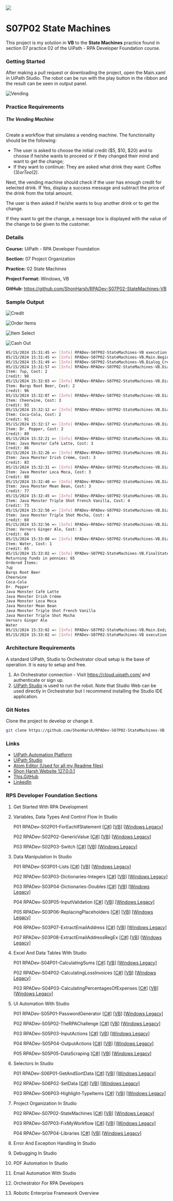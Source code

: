 ![](https://shonharsh.github.io/curriculum-vitae/images/banner-uipath.png)

# S07P02 State Machines

This project is my solution in **VB** to the **State Machines** practice found in section 07 practice 02 of the UiPath - RPA Developer Foundation course.

### Getting Started

After making a pull request or downloading the project, open the Main.xaml in UiPath Studio.  The robot can be run with the play button in the ribbon and the result can be seen in output panel.

![Vending](https://raw.githubusercontent.com/ShonHarsh/RPADev-S07P02-StateMachines-VB/main/Data/Images/RPADev-S07P02-StateMachines-VB-BannerVending.jpg)

### Practice Requirements

###### **The Vending Machine**

Create a workflow that simulates a vending machine. The functionality should be the following:

- The user is asked to choose the initial credit ($5, $10, $20) and to choose if he/she wants to proceed or if they changed their mind and want to get the change;
- If they want to continue: They are asked what drink they want: Coffee ($3) or Tea ($2).

Next, the vending machine should check if the user has enough credit for selected drink. If Yes, display a success message and subtract the price of the drink from the total amount.

The user is then asked if he/she wants to buy another drink or to get the change.

If they want to get the change, a message box is displayed with the value of the change to be given to the customer.

### Details

**Course:** UiPath - RPA Developer Foundation

**Section:** 07 Project Organization

**Practice:** 02 State Machines

**Project Format:** Windows, VB

**GitHub:** https://github.com/ShonHarsh/RPADev-S07P02-StateMachines-VB

### Sample Output

![Credit](https://raw.githubusercontent.com/ShonHarsh/RPADev-S07P02-StateMachines-VB/main/Data/Images/RPADev-S07P02-StateMachines-VB-Credit.png)

![Order Items](https://raw.githubusercontent.com/ShonHarsh/RPADev-S07P02-StateMachines-VB/main/Data/Images/RPADev-S07P02-StateMachines-VB-OrderItems.png)

![Item Select](https://raw.githubusercontent.com/ShonHarsh/RPADev-S07P02-StateMachines-VB/main/Data/Images/RPADev-S07P02-StateMachines-VB-ItemSelect.png)

![Cash Out](https://raw.githubusercontent.com/ShonHarsh/RPADev-S07P02-StateMachines-VB/main/Data/Images/RPADev-S07P02-StateMachines-VB-CashOut.png)

```sh
05/15/2024 15:31:45 => [Info] RPADev-S07P02-StateMachines-VB execution started
05/15/2024 15:31:45 => [Info] RPADev-S07P02-StateMachines-VB.Main.Begin;
05/15/2024 15:31:49 => [Info] RPADev-S07P02-StateMachines-VB.Dialog_CreditAccount.Credit; Account Credit: 100
05/15/2024 15:31:57 => [Info] RPADev-RPADev-S07P02-StateMachines-VB.Dialog_DispenseItems.TransactionCompleted; Transaction Complete.
Item: 7up, Cost: 2
Credit: 98
05/15/2024 15:32:03 => [Info] RPADev-RPADev-S07P02-StateMachines-VB.Dialog_DispenseItems.TransactionCompleted; Transaction Complete.
Item: Barqs Root Beer, Cost: 2
Credit: 96
05/15/2024 15:32:07 => [Info] RPADev-RPADev-S07P02-StateMachines-VB.Dialog_DispenseItems.TransactionCompleted; Transaction Complete.
Item: Cheerwine, Cost: 3
Credit: 93
05/15/2024 15:32:12 => [Info] RPADev-RPADev-S07P02-StateMachines-VB.Dialog_DispenseItems.TransactionCompleted; Transaction Complete.
Item: Coca-Cola, Cost: 2
Credit: 91
05/15/2024 15:32:17 => [Info] RPADev-RPADev-S07P02-StateMachines-VB.Dialog_DispenseItems.TransactionCompleted; Transaction Complete.
Item: Dr. Pepper, Cost: 2
Credit: 89
05/15/2024 15:32:21 => [Info] RPADev-RPADev-S07P02-StateMachines-VB.Dialog_DispenseItems.TransactionCompleted; Transaction Complete.
Item: Java Monster Café Latte, Cost: 3
Credit: 86
05/15/2024 15:32:26 => [Info] RPADev-RPADev-S07P02-StateMachines-VB.Dialog_DispenseItems.TransactionCompleted; Transaction Complete.
Item: Java Monster Irish Crème, Cost: 3
Credit: 83
05/15/2024 15:32:31 => [Info] RPADev-RPADev-S07P02-StateMachines-VB.Dialog_DispenseItems.TransactionCompleted; Transaction Complete.
Item: Java Monster Loca Moca, Cost: 3
Credit: 80
05/15/2024 15:32:40 => [Info] RPADev-RPADev-S07P02-StateMachines-VB.Dialog_DispenseItems.TransactionCompleted; Transaction Complete.
Item: Java Monster Mean Bean, Cost: 3
Credit: 77
05/15/2024 15:32:45 => [Info] RPADev-RPADev-S07P02-StateMachines-VB.Dialog_DispenseItems.TransactionCompleted; Transaction Complete.
Item: Java Monster Triple Shot French Vanilla, Cost: 4
Credit: 73
05/15/2024 15:32:50 => [Info] RPADev-RPADev-S07P02-StateMachines-VB.Dialog_DispenseItems.TransactionCompleted; Transaction Complete.
Item: Java Monster Triple Shot Mocha, Cost: 4
Credit: 69
05/15/2024 15:32:56 => [Info] RPADev-RPADev-S07P02-StateMachines-VB.Dialog_DispenseItems.TransactionCompleted; Transaction Complete.
Item: Vernors Ginger Ale, Cost: 3
Credit: 66
05/15/2024 15:33:00 => [Info] RPADev-RPADev-S07P02-StateMachines-VB.Dialog_DispenseItems.TransactionCompleted; Transaction Complete.
Item: Water, Cost: 1
Credit: 65
05/15/2024 15:33:02 => [Info] RPADev-S07P02-StateMachines-VB.FinalState.CashOut;
Returning funds in pennies: 65
Ordered Items:
7up
Barqs Root Beer
Cheerwine
Coca-Cola
Dr. Pepper
Java Monster Café Latte
Java Monster Irish Crème
Java Monster Loca Moca
Java Monster Mean Bean
Java Monster Triple Shot French Vanilla
Java Monster Triple Shot Mocha
Vernors Ginger Ale
Water
05/15/2024 15:33:02 => [Info] RPADev-S07P02-StateMachines-VB.Main.End;
05/15/2024 15:33:02 => [Info] RPADev-S07P02-StateMachines-VB execution ended in: 00:01:17
```

### Architecture Requirements

A standard UiPath, Studio to Orchestrator cloud setup is the base of operation.  It is easy to setup and free.
1. An Orchestrator connection - Visit https://cloud.uipath.com/ and authenticate or sign up.
2. [UiPath Studio](https://www.uipath.com/product/studio) is used to run the robot.  Note that Studio Web can be used directly in Orchestrator but I recommend installing the Studio IDE application.

### Git Notes

Clone the project to develop or change it.

```sh
git clone https://github.com/ShonHarsh/RPADev-S07P02-StateMachines-VB
```

### Links
- [UiPath Automation Platform](https://www.uipath.com/)
- [UiPath Studio](https://www.uipath.com/product/studio)- [Atom Editor (Used for all my Readme files)](https://atom-editor.cc/)
- [Shon Harsh Website 127.0.0.1](https://shonharsh.github.io/curriculum-vitae/index.html)
- [This.GitHub](https://github.com/shonharsh)
- [LinkedIn](https://www.linkedin.com/in/shonharsh/)

### RPS Developer Foundation Sections

1. Get Started With RPA Development

2. Variables, Data Types And Control Flow In Studio

   P01 RPADev-S02P01-ForEachIfStatement [[C#](https://github.com/ShonHarsh/RPADev-S02P01-ForEachIfStatement)] [[VB](https://github.com/ShonHarsh/RPADev-S02P01-ForEachIfStatement-VB)] [[Windows Legacy](https://github.com/ShonHarsh/RPADev-S02P01-ForEachIfStatement-WindowsLegacy)]

   P02 RPADev-S02P02-GenericValue [[C#](https://github.com/ShonHarsh/RPADev-S02P02-GenericValue)] [[VB](https://github.com/ShonHarsh/RPADev-S02P02-GenericValue-VB)] [[Windows Legacy](https://github.com/ShonHarsh/RPADev-S02P02-GenericValue-WindowsLegacy)]

   P03 RPADev-S02P03-Switch [[C#](https://github.com/ShonHarsh/RPADev-S02P03-Switch)] [[VB](https://github.com/ShonHarsh/RPADev-S02P03-Switch-VB)] [[Windows Legacy](https://github.com/ShonHarsh/RPADev-S02P03-Switch-WindowsLegacy)]

3. Data Manipulation In Studio

   P01 RPADev-S03P01-Lists [[C#](https://github.com/ShonHarsh/RPADev-S03P01-Lists)] [[VB](https://github.com/ShonHarsh/RPADev-S03P01-Lists-VB)] [[Windows Legacy](https://github.com/ShonHarsh/RPADev-S03P01-Lists-WindowsLegacy)]

   P02 RPADev-S03P03-Dictionaries-Integers [[C#](https://github.com/ShonHarsh/RPADev-S03P03-Dictionaries-Integers)] [[VB](https://github.com/ShonHarsh/RPADev-S03P03-Dictionaries-Integers-VB)] [[Windows Legacy](https://github.com/ShonHarsh/RPADev-S03P03-Dictionaries-Integers-WindowsLegacy)]

   P03 RPADev-S03P04-Dictionaries-Doubles [[C#](https://github.com/ShonHarsh/RPADev-S03P04-Dictionaries-Doubles)] [[VB](https://github.com/ShonHarsh/RPADev-S03P04-Dictionaries-Doubles-VB)] [[Windows Legacy](https://github.com/ShonHarsh/RPADev-S03P04-Dictionaries-Doubles-WindowsLegacy)]

   P04 RPADev-S03P05-InputValidation [[C#](https://github.com/ShonHarsh/RPADev-S03P05-InputValidation)] [[VB](https://github.com/ShonHarsh/RPADev-S03P05-InputValidation-VB)] [[Windows Legacy](https://github.com/ShonHarsh/RPADev-S03P05-InputValidation-WindowsLegacy)]

   P05 RPADev-S03P06-ReplacingPlaceholders [[C#](https://github.com/ShonHarsh/RPADev-S03P06-ReplacingPlaceholders)] [[VB](https://github.com/ShonHarsh/RPADev-S03P06-ReplacingPlaceholders-VB)] [[Windows Legacy](https://github.com/ShonHarsh/RPADev-S03P06-ReplacingPlaceholders-WindowsLegacy)]

   P06 RPADev-S03P07-ExtractEmailAddress [[C#](https://github.com/ShonHarsh/RPADev-S03P07-ExtractEmailAddress)] [[VB](https://github.com/ShonHarsh/RPADev-S03P07-ExtractEmailAddress-VB)] [[Windows Legacy](https://github.com/ShonHarsh/RPADev-S03P07-ExtractEmailAddress-WindowsLegacy)]

   P07 RPADev-S03P08-ExtractEmailAddressRegEx [[C#](https://github.com/ShonHarsh/RPADev-S03P08-ExtractEmailAddressRegEx)] [[VB](https://github.com/ShonHarsh/RPADev-S03P08-ExtractEmailAddressRegEx-VB)] [[Windows Legacy](https://github.com/ShonHarsh/RPADev-S03P08-ExtractEmailAddressRegEx-WindowsLegacy)]

4. Excel And Data Tables With Studio

   P01 RPADev-S04P01-CalculatingSums [[C#](https://github.com/ShonHarsh/RPADev-S04P01-CalculatingSums)] [[VB](https://github.com/ShonHarsh/RPADev-S04P01-CalculatingSums-VB)] [[Windows Legacy](https://github.com/ShonHarsh/RPADev-S04P01-CalculatingSums-WindowsLegacy)]

   P02 RPADev-S04P02-CalculatingLossInvoices [[C#](https://github.com/ShonHarsh/RPADev-S04P02-CalculatingLossInvoices)] [[VB](https://github.com/ShonHarsh/RPADev-S04P02-CalculatingLossInvoices-VB)] [[Windows Legacy](https://github.com/ShonHarsh/RPADev-S04P02-CalculatingLossInvoices-WindowsLegacy)]

   P03 RPADev-S04P03-CalculatingPercentagesOfExpenses [[C#](https://github.com/ShonHarsh/RPADev-S04P03-CalculatingPercentagesOfExpenses)] [[VB](https://github.com/ShonHarsh/RPADev-S04P03-CalculatingPercentagesOfExpenses-VB)] [[Windows Legacy](https://github.com/ShonHarsh/RPADev-S04P03-CalculatingPercentagesOfExpenses-WindowsLegacy)]

5. UI Automation With Studio

   P01 RPADev-S05P01-PasswordGenerator [[C#](https://github.com/ShonHarsh/RPADev-S05P01-PasswordGenerator)] [[VB](https://github.com/ShonHarsh/RPADev-S05P01-PasswordGenerator-VB)] [[Windows Legacy](https://github.com/ShonHarsh/RPADev-S05P01-PasswordGenerator-WindowsLegacy)]

   P02 RPADev-S05P02-TheRPAChallenge [[C#](https://github.com/ShonHarsh/RPADev-S05P02-TheRPAChallenge)] [[VB](https://github.com/ShonHarsh/RPADev-S05P02-TheRPAChallenge-VB)] [[Windows Legacy](https://github.com/ShonHarsh/RPADev-S05P02-TheRPAChallenge-WindowsLegacy)]

   P03 RPADev-S05P03-InputActions [[C#](https://github.com/ShonHarsh/RPADev-S05P03-InputActions)] [[VB](https://github.com/ShonHarsh/RPADev-S05P03-InputActions-VB)] [[Windows Legacy](https://github.com/ShonHarsh/RPADev-S05P03-InputActions-WindowsLegacy)]

   P04 RPADev-S05P04-OutputActions [[C#](https://github.com/ShonHarsh/RPADev-S05P04-OutputActions)] [[VB](https://github.com/ShonHarsh/RPADev-S05P04-OutputActions-VB)] [[Windows Legacy](https://github.com/ShonHarsh/RPADev-S05P04-OutputActions-WindowsLegacy)]

   P05 RPADev-S05P05-DataScraping [[C#](https://github.com/ShonHarsh/RPADev-S05P05-DataScraping)] [[VB](https://github.com/ShonHarsh/RPADev-S05P05-DataScraping-VB)] [[Windows Legacy](https://github.com/ShonHarsh/RPADev-S05P05-DataScraping-WindowsLegacy)]

6. Selectors In Studio

   P01 RPADev-S06P01-GetAndSortData [[C#](https://github.com/ShonHarsh/RPADev-S06P01-GetAndSortData)] [[VB](https://github.com/ShonHarsh/RPADev-S06P01-GetAndSortData-VB)] [[Windows Legacy](https://github.com/ShonHarsh/RPADev-S06P01-GetAndSortData-WindowsLegacy)]

   P02 RPADev-S06P02-SetData [[C#](https://github.com/ShonHarsh/RPADev-S06P02-SetData)] [[VB](https://github.com/ShonHarsh/RPADev-S06P02-SetData-VB)] [[Windows Legacy](https://github.com/ShonHarsh/RPADev-S06P02-SetData-WindowsLegacy)]

   P03 RPADev-S06P03-Highlight-TypeItems [[C#](https://github.com/ShonHarsh/RPADev-S06P03-Highlight-TypeItems)] [[VB](https://github.com/ShonHarsh/RPADev-S06P03-Highlight-TypeItems-VB)] [[Windows Legacy](https://github.com/ShonHarsh/RPADev-S06P03-Highlight-TypeItems-WindowsLegacy)]

7. Project Organization In Studio

   P02 RPADev-S07P02-StateMachines [[C#](https://github.com/ShonHarsh/RPADev-S07P02-StateMachines)] [[VB](https://github.com/ShonHarsh/RPADev-S07P02-StateMachines-VB)] [[Windows Legacy](https://github.com/ShonHarsh/RPADev-S07P02-StateMachines-WindowsLegacy)]

   P03 RPADev-S07P03-FixMyWorkflow [[C#](https://github.com/ShonHarsh/RPADev-S07P03-FixMyWorkflow)] [[VB](https://github.com/ShonHarsh/RPADev-S07P03-FixMyWorkflow-VB)] [[Windows Legacy](https://github.com/ShonHarsh/RPADev-S07P03-FixMyWorkflow-WindowsLegacy)]

   P04 RPADev-S07P04-Libraries [[C#](https://github.com/ShonHarsh/RPADev-S07P04-Libraries)] [[VB](https://github.com/ShonHarsh/RPADev-S07P04-Libraries-VB)] [[Windows Legacy](https://github.com/ShonHarsh/RPADev-S07P04-Libraries-WindowsLegacy)]

8. Error And Exception Handling In Studio

9. Debugging In Studio

10. PDF Automation In Studio

11. Email Automation With Studio

12. Orchestrator For RPA Developers

13. Robotic Enterprise Framework Overview
